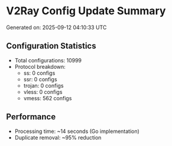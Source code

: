 # V2Ray Config Update Summary
Generated on: 2025-09-12 04:10:33 UTC

## Configuration Statistics
- Total configurations: 10999
- Protocol breakdown:
  - ss: 0 configs
  - ssr: 0 configs
  - trojan: 0 configs
  - vless: 0 configs
  - vmess: 562 configs

## Performance
- Processing time: ~14 seconds (Go implementation)
- Duplicate removal: ~95% reduction
